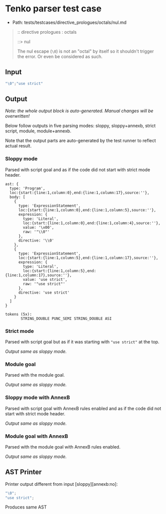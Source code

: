 # Tenko parser test case

- Path: tests/testcases/directive_prologues/octals/nul.md

> :: directive prologues : octals
>
> ::> nul
>
> The nul escape (`\0`) is not an "octal" by itself so it shouldn't trigger the error. Or even be considered as such.

## Input

`````js
"\0";"use strict"
`````

## Output

_Note: the whole output block is auto-generated. Manual changes will be overwritten!_

Below follow outputs in five parsing modes: sloppy, sloppy+annexb, strict script, module, module+annexb.

Note that the output parts are auto-generated by the test runner to reflect actual result.

### Sloppy mode

Parsed with script goal and as if the code did not start with strict mode header.

`````
ast: {
  type: 'Program',
  loc:{start:{line:1,column:0},end:{line:1,column:17},source:''},
  body: [
    {
      type: 'ExpressionStatement',
      loc:{start:{line:1,column:0},end:{line:1,column:5},source:''},
      expression: {
        type: 'Literal',
        loc:{start:{line:1,column:0},end:{line:1,column:4},source:''},
        value: '\x00',
        raw: '"\\0"'
      },
      directive: '\\0'
    },
    {
      type: 'ExpressionStatement',
      loc:{start:{line:1,column:5},end:{line:1,column:17},source:''},
      expression: {
        type: 'Literal',
        loc:{start:{line:1,column:5},end:{line:1,column:17},source:''},
        value: 'use strict',
        raw: '"use strict"'
      },
      directive: 'use strict'
    }
  ]
}

tokens (5x):
       STRING_DOUBLE PUNC_SEMI STRING_DOUBLE ASI
`````

### Strict mode

Parsed with script goal but as if it was starting with `"use strict"` at the top.

_Output same as sloppy mode._

### Module goal

Parsed with the module goal.

_Output same as sloppy mode._

### Sloppy mode with AnnexB

Parsed with script goal with AnnexB rules enabled and as if the code did not start with strict mode header.

_Output same as sloppy mode._

### Module goal with AnnexB

Parsed with the module goal with AnnexB rules enabled.

_Output same as sloppy mode._

## AST Printer

Printer output different from input [sloppy][annexb:no]:

````js
"\0";
"use strict";
````

Produces same AST
